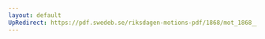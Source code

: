```yaml
---
layout: default
UpRedirect: https://pdf.swedeb.se/riksdagen-motions-pdf/1868/mot_1868__ak__00240/mot_1868__ak__00240_002.pdf
---
```

